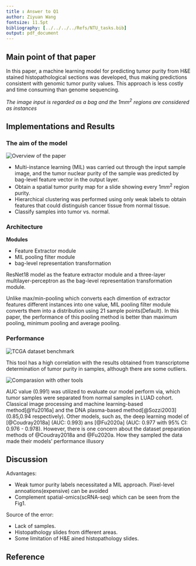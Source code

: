 ```yaml
---
title : Answer to Q1
author: Ziyuan Wang
fontsize: 11.5pt
bibliography: [../../../../Refs/NTU_tasks.bib]
output: pdf_document
---
```


## Main point of that paper

In this paper, a machine learning model for predicting tumor purity from H&E stained histopathological sections was developed, thus making predictions consistent with genomic tumor purity values. This approach is less costly and time consuming than genome sequencing.

*The image input is regarded as a bag and the $1mm^2$ regions are considered as instances*

## Implementations and Results

### The aim of the model

![Overview of the paper](https://www.biorxiv.org/content/biorxiv/early/2021/07/09/2021.07.08.451443/F1.large.jpg?width=800&height=600&carousel=1)

+ Multi-instance learning (MIL) was carried out through the input sample image, and the tumor nuclear purity of the sample was predicted by bag-level feature vector in the output layer.
+ Obtain a spatial tumor purity map for a slide showing every $1mm^2$ region purity.
+ Hierarchical clustering was performed using only weak labels to obtain features that could distinguish cancer tissue from normal tissue.
+ Classify samples into tumor vs. normal.

### Architecture

**Modules**

+ Feature Extractor module
+ MIL pooling filter module
+ bag-level representation transformation

ResNet18 model as the feature extractor module and a three-layer multilayer-perceptron as the bag-level representation transformation module.

Unlike max/min-pooling which converts each dimention of extractor features different instances into one value, MIL pooling filter module converts them into a distribution using 21 sample points(Default). In this paper, the performance of this pooling method is better than maximum pooling, minimum pooling and average pooling.

### Performance

![TCGA dataset benchmark](https://www.biorxiv.org/content/biorxiv/early/2021/07/09/2021.07.08.451443/F2.large.jpg?width=800&height=600&carousel=1)

This tool has a high correlation with the results obtained from transcriptome determination of tumor purity in samples, although there are some outliers.

![Comparasion with other tools](https://www.biorxiv.org/content/biorxiv/early/2021/07/09/2021.07.08.451443/F3.large.jpg?width=800&height=600&carousel=1)

AUC value (0.991) was utilized to evaluate our model perform via, which tumor samples were separated from normal samples in LUAD cohort. Classical image processing and machine learning-based method[@Yu2016a] and the DNA plasma-based method[@Sozzi2003] (0.85,0.94 respectively). Other models, such as, the deep learning model of [@Coudray2018a] (AUC: 0.993) ans [@Fu2020a] (AUC: 0.977 with 95% CI: 0.976 - 0.978). However, there is one concern about the dataset preparation methods of @Coudray2018a and @Fu2020a. How they sampled the data made their models’ performance illusory

## Discussion

Advantages:

+ Weak tumor purity labels necessitated a MIL approach. Pixel-level annoations(expensive) can be avoided
+ Complement spatial-omics(scRNA-seq) which can be seen from the Fig1.

Source of the error:

+ Lack of samples.
+ Histopathology slides from different areas.
+ Some limitation of H&E ained histopathology slides.

## Reference